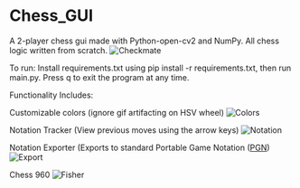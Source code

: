# Chess_GUI
A 2-player chess gui made with Python-open-cv2 and NumPy. All chess logic written from scratch.
![Checkmate](https://user-images.githubusercontent.com/83613942/196294691-7954d2c8-f181-40bc-9c30-3c7a31afbd87.gif)

To run:
Install requirements.txt using pip install -r requirements.txt, then run main.py.
Press q to exit the program at any time.

Functionality Includes:

Customizable colors (ignore gif artifacting on HSV wheel)
![Colors](https://user-images.githubusercontent.com/83613942/196944999-d066eb55-72eb-40cb-bacc-9783e1ab6b10.gif)



Notation Tracker (View previous moves using the arrow keys)
![Notation](https://user-images.githubusercontent.com/83613942/196295230-5b2dd916-a0db-4c61-b1ad-8a08a8c101d0.gif)

Notation Exporter (Exports to standard Portable Game Notation ([PGN](https://en.wikipedia.org/wiki/Portable_Game_Notation))
![Export](https://user-images.githubusercontent.com/83613942/196295312-1de6b345-6111-445e-a021-b33ec9802107.gif)

Chess 960
![Fisher](https://user-images.githubusercontent.com/83613942/196941954-0366080f-9ee1-4e47-9ece-3ba4dd141cba.gif)





